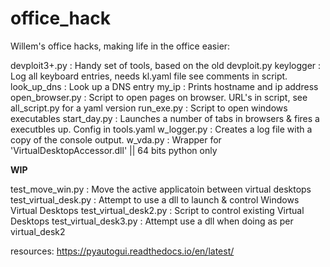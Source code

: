 # office_hack
Willem's office hacks, making life in the office easier:

devploit3+.py           : Handy set of tools, based on the old devploit.py
keylogger               : Log all keyboard entries, needs kl.yaml file see comments in script.
look_up_dns             : Look up a DNS entry
my_ip                   : Prints hostname and ip address
open_browser.py         : Script to open pages on browser. URL's in script, see all_script.py for a yaml version
run_exe.py              : Script to open windows executables
start_day.py            : Launches a number of tabs in browsers &  fires a executbles up. Config in tools.yaml
w_logger.py             : Creates a log file with a copy of the console output.
w_vda.py                : Wrapper for 'VirtualDesktopAccessor.dll' || 64 bits python only

**WIP**

test_move_win.py             : Move the active applicatoin between virtual desktops
test_virtual_desk.py         : Attempt to use a dll to launch & control Windows Virtual Desktops 
test_virtual_desk2.py        : Script to control existing Virtual Desktops
test_virtual_desk3.py        : Attempt use a dll when doing as per virtual_desk2

resources:
https://pyautogui.readthedocs.io/en/latest/



